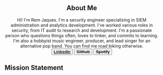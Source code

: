 

<h2 align="center">About Me</h2>
<p align="center">
  Hi! I'm Rem Jaques. I'm a security engineer specializing in SIEM administration and analytics development. I've worked various roles in security, from IT audit to research and development. I'm a passionate person who questions things often, loves to tinker, and commits to learning. I'm also a hobbyist music engineer, producer, and lead singer for an alternative pop band. You can find me road biking otherwise. 
  <br>
<button><a href=https://www.linkedin.com/in/remingtonjaques><strong>LinkedIn</strong></a></button>
<button><strong>Github</strong></button>
<button><strong>Spotify</strong></button>


<body>
  <h2>
    Mission Statement
  </h2>
</body>
